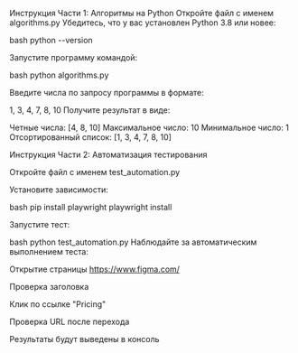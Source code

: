 Инструкция Части 1: Алгоритмы на Python
Откройте файл с именем algorithms.py
Убедитесь, что у вас установлен Python 3.8 или новее:

bash
python --version

Запустите программу командой:

bash
python algorithms.py

Введите числа по запросу программы в формате:

1, 3, 4, 7, 8, 10
Получите результат в виде:

Четные числа: [4, 8, 10]
Максимальное число: 10
Минимальное число: 1
Отсортированный список: [1, 3, 4, 7, 8, 10]

Инструкция Части 2: Автоматизация тестирования

Откройте файл с именем test_automation.py

Установите зависимости:

bash
pip install playwright
playwright install

Запустите тест:

bash
python test_automation.py
Наблюдайте за автоматическим выполнением теста:

Открытие страницы https://www.figma.com/

Проверка заголовка

Клик по ссылке "Pricing"

Проверка URL после перехода

Результаты будут выведены в консоль
